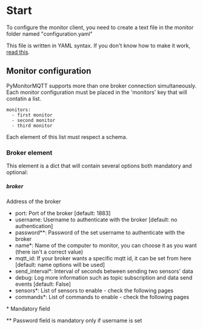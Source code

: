 # Start

To configure the monitor client, you need to create a text file in the monitor folder named "configuration.yaml"

This file is written in YAML syntax. If you don't know how to make it work, [read this](https://rollout.io/blog/yaml-tutorial-everything-you-need-get-started/).

## Monitor configuration

PyMonitorMQTT supports more than one broker connection simultaneously. Each monitor configuration must be placed in the 'monitors' key that will contatin a list. 

```
monitors:
  - first monitor
  - second monitor
  - third monitor
```

Each element of this list must respect a schema.

### Broker element 

This element is a dict that will contain several options both mandatory and optional:

##### broker
Address of the broker


* port: Port of the broker [default: 1883]
* username: Username to authenticate with the broker [default: no authentication]
* password**: Password of the set username to authenticate with the broker
* name*: Name of the computer to monitor, you can choose it as you want (there isn't a correct value)
* mqtt_id: If your broker wants a specific mqtt id, it can be set from here [default: name options will be used]
* send_interval*: Interval of seconds between sending two sensors' data
* debug: Log more information such as topic subscription and data send events [default: False]
* sensors*: List of sensors to enable - check the following pages
* commands*: List of commands to enable - check the following pages

\* Mandatory field

\** Password field is mandatory only if username is set